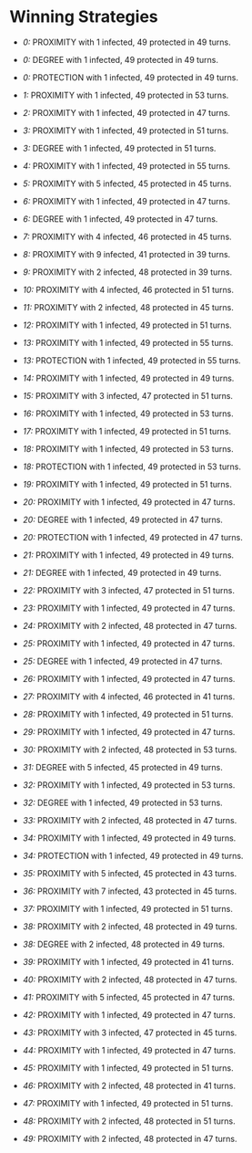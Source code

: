 # Winning Strategies

* _0:_ PROXIMITY with 1 infected, 49 protected in 49 turns.


* _0:_ DEGREE with 1 infected, 49 protected in 49 turns.


* _0:_ PROTECTION with 1 infected, 49 protected in 49 turns.


* _1:_ PROXIMITY with 1 infected, 49 protected in 53 turns.


* _2:_ PROXIMITY with 1 infected, 49 protected in 47 turns.


* _3:_ PROXIMITY with 1 infected, 49 protected in 51 turns.


* _3:_ DEGREE with 1 infected, 49 protected in 51 turns.


* _4:_ PROXIMITY with 1 infected, 49 protected in 55 turns.


* _5:_ PROXIMITY with 5 infected, 45 protected in 45 turns.


* _6:_ PROXIMITY with 1 infected, 49 protected in 47 turns.


* _6:_ DEGREE with 1 infected, 49 protected in 47 turns.


* _7:_ PROXIMITY with 4 infected, 46 protected in 45 turns.


* _8:_ PROXIMITY with 9 infected, 41 protected in 39 turns.


* _9:_ PROXIMITY with 2 infected, 48 protected in 39 turns.


* _10:_ PROXIMITY with 4 infected, 46 protected in 51 turns.


* _11:_ PROXIMITY with 2 infected, 48 protected in 45 turns.


* _12:_ PROXIMITY with 1 infected, 49 protected in 51 turns.


* _13:_ PROXIMITY with 1 infected, 49 protected in 55 turns.


* _13:_ PROTECTION with 1 infected, 49 protected in 55 turns.


* _14:_ PROXIMITY with 1 infected, 49 protected in 49 turns.


* _15:_ PROXIMITY with 3 infected, 47 protected in 51 turns.


* _16:_ PROXIMITY with 1 infected, 49 protected in 53 turns.


* _17:_ PROXIMITY with 1 infected, 49 protected in 51 turns.


* _18:_ PROXIMITY with 1 infected, 49 protected in 53 turns.


* _18:_ PROTECTION with 1 infected, 49 protected in 53 turns.


* _19:_ PROXIMITY with 1 infected, 49 protected in 51 turns.


* _20:_ PROXIMITY with 1 infected, 49 protected in 47 turns.


* _20:_ DEGREE with 1 infected, 49 protected in 47 turns.


* _20:_ PROTECTION with 1 infected, 49 protected in 47 turns.


* _21:_ PROXIMITY with 1 infected, 49 protected in 49 turns.


* _21:_ DEGREE with 1 infected, 49 protected in 49 turns.


* _22:_ PROXIMITY with 3 infected, 47 protected in 51 turns.


* _23:_ PROXIMITY with 1 infected, 49 protected in 47 turns.


* _24:_ PROXIMITY with 2 infected, 48 protected in 47 turns.


* _25:_ PROXIMITY with 1 infected, 49 protected in 47 turns.


* _25:_ DEGREE with 1 infected, 49 protected in 47 turns.


* _26:_ PROXIMITY with 1 infected, 49 protected in 47 turns.


* _27:_ PROXIMITY with 4 infected, 46 protected in 41 turns.


* _28:_ PROXIMITY with 1 infected, 49 protected in 51 turns.


* _29:_ PROXIMITY with 1 infected, 49 protected in 47 turns.


* _30:_ PROXIMITY with 2 infected, 48 protected in 53 turns.


* _31:_ DEGREE with 5 infected, 45 protected in 49 turns.


* _32:_ PROXIMITY with 1 infected, 49 protected in 53 turns.


* _32:_ DEGREE with 1 infected, 49 protected in 53 turns.


* _33:_ PROXIMITY with 2 infected, 48 protected in 47 turns.


* _34:_ PROXIMITY with 1 infected, 49 protected in 49 turns.


* _34:_ PROTECTION with 1 infected, 49 protected in 49 turns.


* _35:_ PROXIMITY with 5 infected, 45 protected in 43 turns.


* _36:_ PROXIMITY with 7 infected, 43 protected in 45 turns.


* _37:_ PROXIMITY with 1 infected, 49 protected in 51 turns.


* _38:_ PROXIMITY with 2 infected, 48 protected in 49 turns.


* _38:_ DEGREE with 2 infected, 48 protected in 49 turns.


* _39:_ PROXIMITY with 1 infected, 49 protected in 41 turns.


* _40:_ PROXIMITY with 2 infected, 48 protected in 47 turns.


* _41:_ PROXIMITY with 5 infected, 45 protected in 47 turns.


* _42:_ PROXIMITY with 1 infected, 49 protected in 47 turns.


* _43:_ PROXIMITY with 3 infected, 47 protected in 45 turns.


* _44:_ PROXIMITY with 1 infected, 49 protected in 47 turns.


* _45:_ PROXIMITY with 1 infected, 49 protected in 51 turns.


* _46:_ PROXIMITY with 2 infected, 48 protected in 41 turns.


* _47:_ PROXIMITY with 1 infected, 49 protected in 51 turns.


* _48:_ PROXIMITY with 2 infected, 48 protected in 51 turns.


* _49:_ PROXIMITY with 2 infected, 48 protected in 47 turns.


